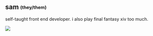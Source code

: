 ## sam <sub><sup>(they/them)</sup></sub>
self-taught front end developer. i also play final fantasy xiv too much.

<p align="left">
  <!-- Pulled from https://github.com/tandpfun/skill-icons -->
  <a href="https://skillicons.dev">
    <img src="https://skillicons.dev/icons?i=javascript,html,css,react,bootstrap,mongo,rest&theme=dark" />
  </a>
</div>
